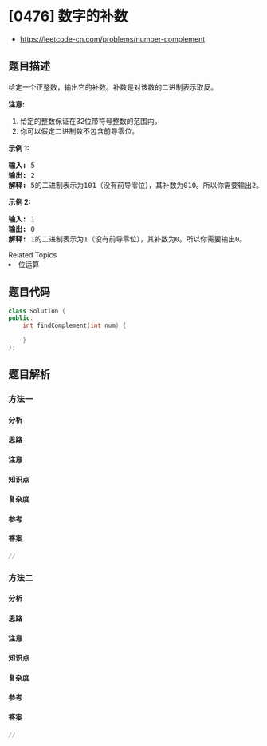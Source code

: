 

# [0476] 数字的补数
* https://leetcode-cn.com/problems/number-complement


## 题目描述

<p>给定一个正整数，输出它的补数。补数是对该数的二进制表示取反。</p>

<p><strong>注意:</strong></p>

<ol>
	<li>给定的整数保证在32位带符号整数的范围内。</li>
	<li>你可以假定二进制数不包含前导零位。</li>
</ol>

<p><strong>示例 1:</strong></p>

<pre>
<strong>输入:</strong> 5
<strong>输出:</strong> 2
<strong>解释:</strong> 5的二进制表示为101（没有前导零位），其补数为010。所以你需要输出2。
</pre>

<p><strong>示例 2:</strong></p>

<pre>
<strong>输入:</strong> 1
<strong>输出:</strong> 0
<strong>解释:</strong> 1的二进制表示为1（没有前导零位），其补数为0。所以你需要输出0。
</pre>
<div><div>Related Topics</div><div><li>位运算</li></div></div>


## 题目代码

```cpp
class Solution {
public:
    int findComplement(int num) {

    }
};
```


## 题目解析


### 方法一

#### 分析

#### 思路

#### 注意

#### 知识点

#### 复杂度

#### 参考

#### 答案

```cpp
//
```


### 方法二

#### 分析

#### 思路

#### 注意

#### 知识点

#### 复杂度

#### 参考

#### 答案

```cpp
//
```


